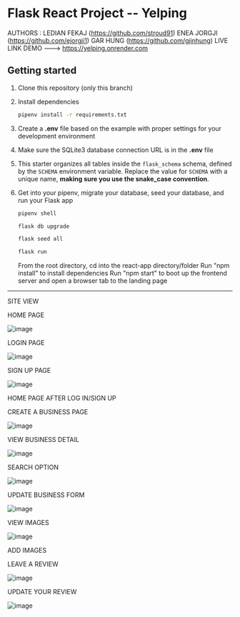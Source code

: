 # Flask React Project -- Yelping
AUTHORS : LEDIAN FEKAJ (https://github.com/stroud91)    ENEA JORGJI (https://github.com/ejorgji1)   GAR HUNG (https://github.com/gjinhung)
LIVE LINK DEMO ---> https://yelping.onrender.com

## Getting started
1. Clone this repository (only this branch)

2. Install dependencies

      ```bash
      pipenv install -r requirements.txt
      ```

3. Create a **.env** file based on the example with proper settings for your
   development environment

4. Make sure the SQLite3 database connection URL is in the **.env** file

5. This starter organizes all tables inside the `flask_schema` schema, defined
   by the `SCHEMA` environment variable.  Replace the value for
   `SCHEMA` with a unique name, **making sure you use the snake_case
   convention**.

6. Get into your pipenv, migrate your database, seed your database, and run your Flask app

   ```bash
   pipenv shell
   ```

   ```bash
   flask db upgrade
   ```

   ```bash
   flask seed all
   ```

   ```bash
   flask run
   ```

   From the root directory, cd into the react-app directory/folder Run "npm install" to install dependencies Run "npm start" to boot up the frontend server and open a browser tab to the landing page

--------------------------------------------------------------------------------------------------------------------------------------
SITE VIEW 


HOME PAGE 

![image](https://github.com/stroud91/ReactFlaskProject/assets/119982061/05f2932b-cbc7-40e9-a454-9dc9b7eec48a)

LOGIN PAGE

![image](https://github.com/stroud91/ReactFlaskProject/assets/119982061/50ca01ab-3398-438d-8568-952b8f175fa6)


SIGN UP PAGE

![image](https://github.com/stroud91/ReactFlaskProject/assets/119982061/ce976831-292d-4de7-9017-7d3712bf3338)


HOME PAGE AFTER LOG IN/SIGN UP



CREATE A BUSINESS PAGE

![image](https://github.com/stroud91/ReactFlaskProject/assets/119982061/3c76f7cf-5c77-41d7-9ca8-de0d3065bdf6)


VIEW BUSINESS DETAIL 

![image](https://github.com/stroud91/ReactFlaskProject/assets/119982061/7f56646f-ad6d-4300-9d89-a6b6490d7cfb)


SEARCH OPTION

![image](https://github.com/stroud91/ReactFlaskProject/assets/119982061/3ba14ca6-128a-4286-9bed-892aab9a807d)


UPDATE BUSINESS FORM 

![image](https://github.com/stroud91/ReactFlaskProject/assets/119982061/cf6e6fd3-85fd-4153-adff-17d439116ff2)


VIEW IMAGES

![image](https://github.com/stroud91/ReactFlaskProject/assets/119982061/6a8ca5b1-b26f-4ec5-a00a-2ff4145cbccb)


ADD IMAGES



LEAVE A REVIEW

![image](https://github.com/stroud91/ReactFlaskProject/assets/119982061/2d603908-2c77-4354-8f95-0606c0748f62)


UPDATE YOUR REVIEW

![image](https://github.com/stroud91/ReactFlaskProject/assets/119982061/295e9521-a928-442d-adb8-7910a2ac2ab3)




